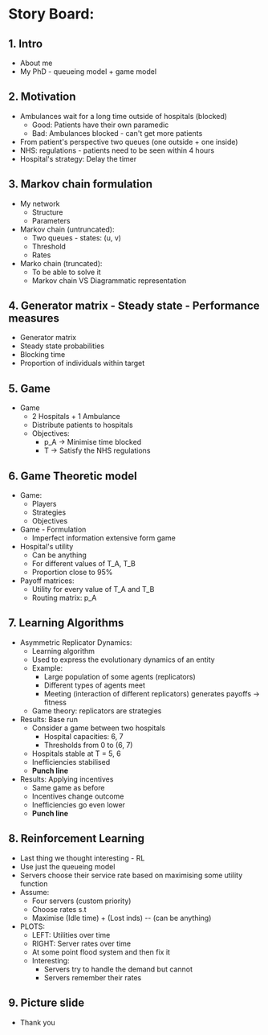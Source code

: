 # **Story Board**:

## 1. Intro
- About me
- My PhD - queueing model + game model

## 2. Motivation
- Ambulances wait for a long time outside of hospitals (blocked)
  - Good: Patients have their own paramedic
  - Bad: Ambulances blocked - can't get more patients
- From patient's perspective two queues (one outside + one inside)
- NHS: regulations - patients need to be seen within 4 hours
- Hospital's strategy: Delay the timer

## 3. Markov chain formulation
- My network
  - Structure
  - Parameters
- Markov chain (untruncated):
  - Two queues - states: (u, v)
  - Threshold
  - Rates
- Marko chain (truncated):
  - To be able to solve it
  - Markov chain VS Diagrammatic representation

## 4. Generator matrix - Steady state - Performance measures
- Generator matrix
- Steady state probabilities
- Blocking time
- Proportion of individuals within target

## 5. Game
- Game
  - 2 Hospitals + 1 Ambulance
  - Distribute patients to hospitals
  - Objectives:
    - p_A -> Minimise time blocked
    - T -> Satisfy the NHS regulations

## 6. Game Theoretic model
- Game:
  - Players
  - Strategies
  - Objectives
- Game - Formulation
  - Imperfect information extensive form game
- Hospital's utility
  - Can be anything
  - For different values of T_A, T_B
  - Proportion close to 95%
- Payoff matrices:
  - Utility for every value of T_A and T_B
  - Routing matrix: p_A

## 7. Learning Algorithms
- Asymmetric Replicator Dynamics:
  - Learning algorithm
  - Used to express the evolutionary dynamics of an entity
  - Example:
    - Large population of some agents (replicators)
    - Different types of agents meet
    - Meeting (interaction of different replicators) generates payoffs -> fitness
  - Game theory: replicators are strategies
- Results: Base run
  - Consider a game between two hospitals
    - Hospital capacities: 6, 7
    - Thresholds from 0 to (6, 7)
  - Hospitals stable at T = 5, 6
  - Inefficiencies stabilised
  - **Punch line**
- Results: Applying incentives
  - Same game as before
  - Incentives change outcome
  - Inefficiencies go even lower
  - **Punch line**

## 8. Reinforcement Learning
- Last thing we thought interesting - RL
- Use just the queueing model
- Servers choose their service rate based on maximising some utility function
- Assume:
  - Four servers (custom priority)
  - Choose rates s.t
  - Maximise (Idle time) + (Lost inds) -- (can be anything)
- PLOTS:
  - LEFT: Utilities over time
  - RIGHT: Server rates over time
  - At some point flood system and then fix it
  - Interesting:
    - Servers try to handle the demand but cannot
    - Servers remember their rates

## 9. Picture slide
- Thank you